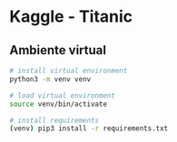 # Kaggle - Titanic


## Ambiente virtual

``` bash
# install virtual environment
python3 -m venv venv

# load virtual environment
source venv/bin/activate

# install requirements
(venv) pip3 install -r requirements.txt

```
